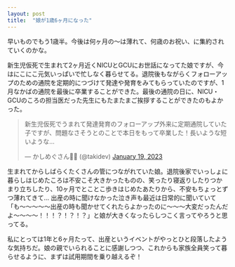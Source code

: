 ```yaml
---
layout: post
title:  "娘が1歳6ヶ月になった"
---
```


早いものでもう1歳半。今後は何ヶ月の〜は薄れて、何歳のお祝い、に集約されていくのかな。

新生児仮死で生まれて2ヶ月近くNICUとGCUにお世話になってた娘ですが、今はにこにこ元気いっぱいで忙しなく暮らせてる。退院後もながらくフォローアップのための通院を定期的につづけて発達や発育をみてもらっていたのですが、1月なかばの通院を最後に卒業することができた。最後の通院の日に、NICU・GCUのころの担当医だった先生にもたまたまご挨拶することができたのもよかった。


<blockquote class="twitter-tweet"><p lang="ja" dir="ltr">新生児仮死でうまれて発達発育のフォローアップ外来に定期通院していた子ですが、問題なさそうとのことで本日をもって卒業した！長いような短いような...</p>&mdash; かしめぐさん🐅🌸 (@takidev) <a href="https://twitter.com/takidev/status/1615880756236259330?ref_src=twsrc%5Etfw">January 19, 2023</a></blockquote> <script async src="https://platform.twitter.com/widgets.js" charset="utf-8"></script>


生まれてからしばらくたくさんの管につながれていた娘。退院後家でいっしょに暮らしはじめたころは不安こそ大きかったものの、笑ったり寝返りしたりつかまり立ちしたり、10ヶ月でとことこ歩きはじめたあたりから、不安もちょっとずつ薄れてきて... 出産の時に聞けなかった泣き声も最近は日常的に聞いていて「も〜〜〜〜〜出産の時も聞かせてくれたらよかったのに〜〜〜大変だったんだよ〜〜〜〜！！！？！？！？」と娘が大きくなったらしつこく言ってやろうと思ってる。

私にとっては1年と6ヶ月たって、出産というイベントがやっとひと段落したような気持ちだ。娘の親でいられることに感謝しつつ、これからも家族全員笑って暮らせるように、まずは試用期間を乗り越えるぞ！